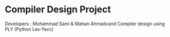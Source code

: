 # Compiler Design Project
Developers :
Mohammad Sami & Mahan Ahmadvand
Compiler design using PLY (Python Lex-Yacc)
